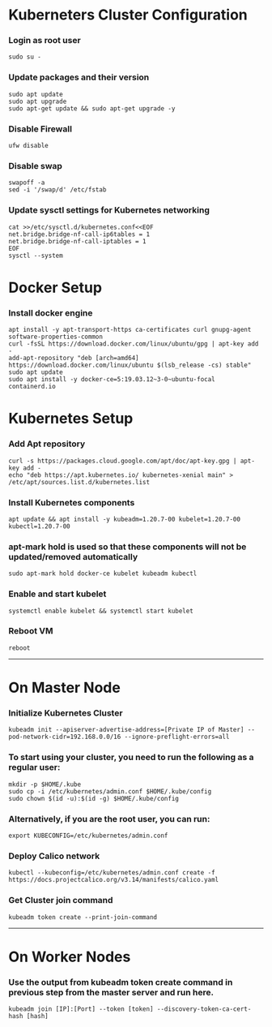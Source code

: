 # **Kuberneters Cluster Configuration**
### Login as root user
```
sudo su -
```

### Update packages and their version
```
sudo apt update
sudo apt upgrade
sudo apt-get update && sudo apt-get upgrade -y
```

### Disable Firewall
```
ufw disable
```

### Disable swap
```
swapoff -a
sed -i '/swap/d' /etc/fstab
```

### Update sysctl settings for Kubernetes networking
```
cat >>/etc/sysctl.d/kubernetes.conf<<EOF
net.bridge.bridge-nf-call-ip6tables = 1
net.bridge.bridge-nf-call-iptables = 1
EOF
sysctl --system
```
# Docker Setup
### Install docker engine
```
apt install -y apt-transport-https ca-certificates curl gnupg-agent software-properties-common
curl -fsSL https://download.docker.com/linux/ubuntu/gpg | apt-key add -
add-apt-repository "deb [arch=amd64] https://download.docker.com/linux/ubuntu $(lsb_release -cs) stable"
sudo apt update
sudo apt install -y docker-ce=5:19.03.12~3-0~ubuntu-focal containerd.io
```

# Kubernetes Setup
### Add Apt repository
```
curl -s https://packages.cloud.google.com/apt/doc/apt-key.gpg | apt-key add -
echo "deb https://apt.kubernetes.io/ kubernetes-xenial main" > /etc/apt/sources.list.d/kubernetes.list
```

### Install Kubernetes components
```
apt update && apt install -y kubeadm=1.20.7-00 kubelet=1.20.7-00 kubectl=1.20.7-00
```

### apt-mark hold is used so that these components will not be updated/removed automatically
```
sudo apt-mark hold docker-ce kubelet kubeadm kubectl
```

### Enable and start kubelet
```
systemctl enable kubelet && systemctl start kubelet
```

### Reboot VM
```
reboot
```
---

# On Master Node
### Initialize Kubernetes Cluster
```
kubeadm init --apiserver-advertise-address=[Private IP of Master] --pod-network-cidr=192.168.0.0/16 --ignore-preflight-errors=all
```

### To start using your cluster, you need to run the following as a regular user:
```
mkdir -p $HOME/.kube
sudo cp -i /etc/kubernetes/admin.conf $HOME/.kube/config
sudo chown $(id -u):$(id -g) $HOME/.kube/config
```

### Alternatively, if you are the root user, you can run:
```
export KUBECONFIG=/etc/kubernetes/admin.conf
```
  
### Deploy Calico network
```
kubectl --kubeconfig=/etc/kubernetes/admin.conf create -f https://docs.projectcalico.org/v3.14/manifests/calico.yaml
```

### Get Cluster join command
```
kubeadm token create --print-join-command
```
---

# On Worker Nodes
### Use the output from kubeadm token create command in previous step from the master server and run here.
```
kubeadm join [IP]:[Port] --token [token] --discovery-token-ca-cert-hash [hash]
```